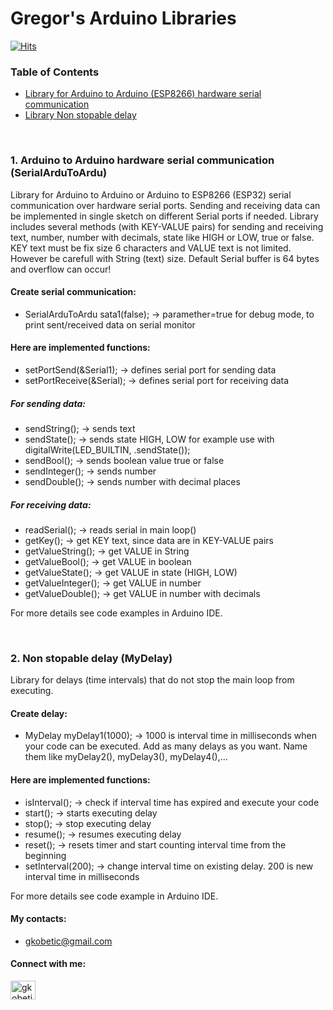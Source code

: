 # Gregor's Arduino Libraries

[![Hits](https://hits.sh/github.com/gkobetic/GregorsArduLibs.svg?label=Repository%20views)](https://hits.sh/github.com/gkobetic/GregorsArduLibs/)

### Table of Contents
   * [Library for Arduino to Arduino (ESP8266) hardware serial communication](#1-arduino-to-arduino-hardware-serial-communication-serialardutoardu)
   * [Library Non stopable delay](#2-non-stopable-delay-mydelay)

<br />

### 1. Arduino to Arduino hardware serial communication (SerialArduToArdu)
Library for Arduino to Arduino or Arduino to ESP8266 (ESP32) serial communication over hardware serial ports.
Sending and receiving data can be implemented in single sketch on different Serial ports if needed.
Library includes several methods (with KEY-VALUE pairs) for sending and receiving text, number, number with decimals, state like HIGH or LOW, true or false.
KEY text must be fix size 6 characters and VALUE text is not limited. However be carefull with String (text) size. Default Serial buffer is 64 bytes and overflow can occur!

#### Create serial communication:
- SerialArduToArdu sata1(false); -> paramether=true for debug mode, to print sent/received data on serial monitor

#### Here are implemented functions:
- setPortSend(&Serial1); -> defines serial port for sending data
- setPortReceive(&Serial); -> defines serial port for receiving data
##### For sending data:
- sendString(); -> sends text
- sendState(); -> sends state HIGH, LOW for example use with digitalWrite(LED_BUILTIN, .sendState()); 
- sendBool(); -> sends boolean value true or false
- sendInteger(); -> sends number
- sendDouble(); -> sends number with decimal places
##### For receiving data:
- readSerial(); -> reads serial in main loop()
- getKey(); -> get KEY text, since data are in KEY-VALUE pairs
- getValueString(); -> get VALUE in String
- getValueBool(); -> get VALUE in boolean
- getValueState(); -> get VALUE in state (HIGH, LOW)
- getValueInteger(); -> get VALUE in number
- getValueDouble(); -> get VALUE in number with decimals
 
 For more details see code examples in Arduino IDE.

<br />

### 2. Non stopable delay (MyDelay)
Library for delays (time intervals) that do not stop the main loop from executing.

#### Create delay:
- MyDelay myDelay1(1000); -> 1000 is interval time in milliseconds when your code can be executed.
Add as many delays as you want. Name them like myDelay2(), myDelay3(), myDelay4(),...

#### Here are implemented functions:
- isInterval(); -> check if interval time has expired and execute your code
- start(); -> starts executing delay
- stop(); -> stop executing delay
- resume(); -> resumes executing delay
- reset(); -> resets timer and start counting interval time from the beginning
- setInterval(200); -> change interval time on existing delay. 200 is new interval time in milliseconds 

For more details see code example in Arduino IDE.

#### My contacts:
- gkobetic@gmail.com

#### Connect with me:
<p align="left">
<a href="https://linkedin.com/in/gregor-kobetič" target="blank"><img align="center" src="https://raw.githubusercontent.com/rahuldkjain/github-profile-readme-generator/master/src/images/icons/Social/linked-in-alt.svg" alt="gkobetic" height="30" width="40" /></a>
</p>

<!-- #### 💰 You can help me by Donating
[![PayPal](https://img.shields.io/badge/PayPal-00457C?style=for-the-badge&logo=paypal&logoColor=white)](https://paypal.me/gkobetic) 
popravi link !!!! -->